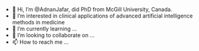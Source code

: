 - 👋 Hi, I’m @AdnanJafar, did PhD from McGill University, Canada.
- 👀 I’m interested in clinical applications of advanced artificial intelligence methods in medicine
- 🌱 I’m currently learning ...
- 💞️ I’m looking to collaborate on ...
- 📫 How to reach me ...

<!---
AdnanJafar/AdnanJafar is a ✨ special ✨ repository because its `README.md` (this file) appears on your GitHub profile.
You can click the Preview link to take a look at your changes.
--->
